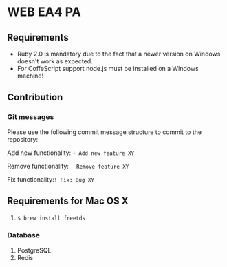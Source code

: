 # WEB EA4 PA

## Requirements
- Ruby 2.0 is mandatory due to the fact that a newer version on Windows doesn't work as expected.
- For CoffeScript support node.js must be installed on a Windows machine!

## Contribution

### Git messages
Please use the following commit message structure to commit to the repository:

Add new functionality: ```+ Add new feature XY```

Remove functionality: ```- Remove feature XY```

Fix functionality:```! Fix: Bug XY```

## Requirements for Mac OS X
1. ```$ brew install freetds```

### Database
1. PostgreSQL
2. Redis

